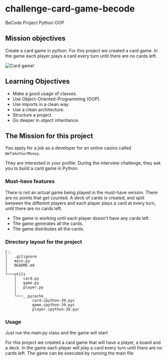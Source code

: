 # challenge-card-game-becode
BeCode Project Python OOP 


## Mission objectives

Create a card game in python.
For this project we created a card game. In the game each player plays a card every turn until there are no cards left. 


![Card game!](https://media.giphy.com/media/3o7TKP35NXE4rWwXjW/giphy.gif)

## Learning Objectives

- Make a good usage of classes.
- Use Object-Oriented-Programming (OOP).
- Use imports in a clean way.
- Use a clean architecture.
- Structure a project.
- Go deeper in object inheritance.

## The Mission for this project

You apply for a job as a developer for an online casino called `WeTakeYourMoney`.

They are interested in your profile.
During the interview challenge, they ask you to build a card game in Python.

### Must-have features

There is not an actual game being played in the must-have version. There are no points that get counted.
A deck of cards is created, and split between the different players and each player plays a card at every turn, until there are no cards left.

- The game is working until each player doesn't have any cards left.
- The game generates all the cards.
- The game distributes all the cards.


### Directory layout for the project

```
C:.
│   .gitignore
│   main.py
│   README.md
│   
└───utils
    │   card.py
    │   game.py
    │   player.py
    │   
    └───__pycache__
            card.cpython-39.pyc
            game.cpython-39.pyc
            player.cpython-39.pyc
```           
    
### Usage

Just run the main.py class and the game will start

For this project we created a card game that will have a player, a board and a deck. In the game each player will play a card every turn until there are no cards left. The game can be executed by running the main file

